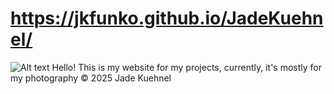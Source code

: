 # https://jkfunko.github.io/JadeKuehnel/
![Alt text](https://cloud-pbidz19wd-hack-club-bot.vercel.app/0image.png)
Hello! This is my website for my projects, currently, it's mostly for my photography
© 2025 Jade Kuehnel